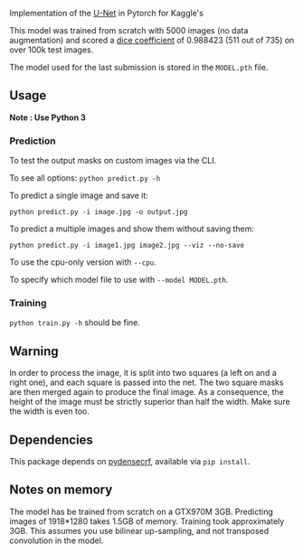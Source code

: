 


Implementation of the [U-Net](https://arxiv.org/pdf/1505.04597.pdf) in Pytorch for Kaggle's 

This model was trained from scratch with 5000 images (no data augmentation) and scored a [dice coefficient](https://en.wikipedia.org/wiki/S%C3%B8rensen%E2%80%93Dice_coefficient) of 0.988423 (511 out of 735) on over 100k test images. 

The model used for the last submission is stored in the `MODEL.pth` file.

## Usage
**Note : Use Python 3**
### Prediction

To test the output masks on custom images via the CLI.

To see all options:
`python predict.py -h`

To predict a single image and save it:

`python predict.py -i image.jpg -o output.jpg`

To predict a multiple images and show them without saving them:

`python predict.py -i image1.jpg image2.jpg --viz --no-save`

To use the cpu-only version with `--cpu`.

To specify which model file to use with `--model MODEL.pth`.

### Training

`python train.py -h` should be fine. 
## Warning
In order to process the image, it is split into two squares (a left on and a right one), and each square is passed into the net. The two square masks are then merged again to produce the final image. As a consequence, the height of the image must be strictly superior than half the width. Make sure the width is even too.

## Dependencies
This package depends on [pydensecrf](https://github.com/lucasb-eyer/pydensecrf), available via `pip install`.

## Notes on memory

The model has be trained from scratch on a GTX970M 3GB.
Predicting images of 1918*1280 takes 1.5GB of memory.
Training took approximately 3GB.
This assumes you use bilinear up-sampling, and not transposed convolution in the model.
